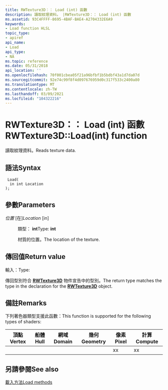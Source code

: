 ```yaml
---
title: RWTexture3D：： Load (int) 函數
description: 讀取紋理資料。 |RWTexture3D：： Load (int) 函數
ms.assetid: 93C4FFFF-8695-4BAF-BAE4-A2704332E6A9
keywords:
- Load function HLSL
topic_type:
- apiref
api_name:
- Load
api_type:
- NA
ms.topic: reference
ms.date: 05/31/2018
api_location: ''
ms.openlocfilehash: 70f001cbea05f21a96bfbf1b5bdbf43a1d7da07d
ms.sourcegitcommit: 92e74c99f8f4d097676959d0c317f533c2400a80
ms.translationtype: MT
ms.contentlocale: zh-TW
ms.lasthandoff: 03/09/2021
ms.locfileid: "104322216"
---
```

# <a name="rwtexture3dloadint-function"></a><span data-ttu-id="8cb26-105">RWTexture3D：： Load (int) 函數</span><span class="sxs-lookup"><span data-stu-id="8cb26-105">RWTexture3D::Load(int) function</span></span>

<span data-ttu-id="8cb26-106">讀取紋理資料。</span><span class="sxs-lookup"><span data-stu-id="8cb26-106">Reads texture data.</span></span>

## <a name="syntax"></a><span data-ttu-id="8cb26-107">語法</span><span class="sxs-lookup"><span data-stu-id="8cb26-107">Syntax</span></span>


``` syntax
 Load(
  in int Location
);
```



## <a name="parameters"></a><span data-ttu-id="8cb26-108">參數</span><span class="sxs-lookup"><span data-stu-id="8cb26-108">Parameters</span></span>

<dl> <dt>

<span data-ttu-id="8cb26-109">*位置* \[在\]</span><span class="sxs-lookup"><span data-stu-id="8cb26-109">*Location* \[in\]</span></span>
</dt> <dd>

<span data-ttu-id="8cb26-110">類型： **int**</span><span class="sxs-lookup"><span data-stu-id="8cb26-110">Type: **int**</span></span>

<span data-ttu-id="8cb26-111">材質的位置。</span><span class="sxs-lookup"><span data-stu-id="8cb26-111">The location of the texture.</span></span>

</dd> </dl>

## <a name="return-value"></a><span data-ttu-id="8cb26-112">傳回值</span><span class="sxs-lookup"><span data-stu-id="8cb26-112">Return value</span></span>

<span data-ttu-id="8cb26-113">輸入：</span><span class="sxs-lookup"><span data-stu-id="8cb26-113">Type:</span></span>

<span data-ttu-id="8cb26-114">傳回型別符合 [**RWTexture3D**](sm5-object-rwtexture3d.md) 物件宣告中的型別。</span><span class="sxs-lookup"><span data-stu-id="8cb26-114">The return type matches the type in the declaration for the [**RWTexture3D**](sm5-object-rwtexture3d.md) object.</span></span>

## <a name="remarks"></a><span data-ttu-id="8cb26-115">備註</span><span class="sxs-lookup"><span data-stu-id="8cb26-115">Remarks</span></span>

<span data-ttu-id="8cb26-116">下列著色器類型支援此函數：</span><span class="sxs-lookup"><span data-stu-id="8cb26-116">This function is supported for the following types of shaders:</span></span>



| <span data-ttu-id="8cb26-117">頂點</span><span class="sxs-lookup"><span data-stu-id="8cb26-117">Vertex</span></span> | <span data-ttu-id="8cb26-118">船體</span><span class="sxs-lookup"><span data-stu-id="8cb26-118">Hull</span></span> | <span data-ttu-id="8cb26-119">網域</span><span class="sxs-lookup"><span data-stu-id="8cb26-119">Domain</span></span> | <span data-ttu-id="8cb26-120">幾何</span><span class="sxs-lookup"><span data-stu-id="8cb26-120">Geometry</span></span> | <span data-ttu-id="8cb26-121">像素</span><span class="sxs-lookup"><span data-stu-id="8cb26-121">Pixel</span></span> | <span data-ttu-id="8cb26-122">計算</span><span class="sxs-lookup"><span data-stu-id="8cb26-122">Compute</span></span> |
|--------|------|--------|----------|-------|---------|
|        |      |        |          | <span data-ttu-id="8cb26-123">x</span><span class="sxs-lookup"><span data-stu-id="8cb26-123">x</span></span>     | <span data-ttu-id="8cb26-124">x</span><span class="sxs-lookup"><span data-stu-id="8cb26-124">x</span></span>       |



 

## <a name="see-also"></a><span data-ttu-id="8cb26-125">另請參閱</span><span class="sxs-lookup"><span data-stu-id="8cb26-125">See also</span></span>

<dl> <dt>

[<span data-ttu-id="8cb26-126">載入方法</span><span class="sxs-lookup"><span data-stu-id="8cb26-126">Load methods</span></span>](rwtexture3d-load.md)
</dt> </dl>

 

 




